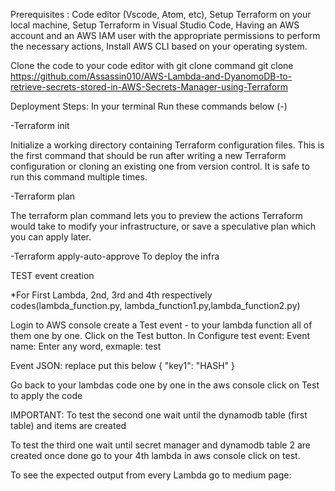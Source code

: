 Prerequisites : Code editor (Vscode, Atom, etc), Setup Terraform on your local machine, Setup Terraform in Visual Studio Code, Having an AWS account and an AWS IAM user with the appropriate permissions to perform the necessary actions, Install AWS CLI based on your operating system.

Clone the code to your code editor with git clone command git clone https://github.com/Assassin010/AWS-Lambda-and-DyanomoDB-to-retrieve-secrets-stored-in-AWS-Secrets-Manager-using-Terraform

Deployment Steps: In your terminal Run these commands below (-)

-Terraform init

Initialize a working directory containing Terraform configuration files. This is the first command that should be run after writing a new Terraform configuration or cloning an existing one from version control. It is safe to run this command multiple times.

-Terraform plan

The terraform plan command lets you to preview the actions Terraform would take to modify your infrastructure, or save a speculative plan which you can apply later.

-Terraform apply-auto-approve To deploy the infra


TEST event creation

*For First Lambda, 2nd, 3rd and 4th respectively codes(lambda_function.py, lambda_function1.py,lambda_function2.py) 

Login to AWS console create a Test event - to your lambda function all of them one by one.
Click on the Test button.
In Configure test event:
Event name: Enter any word, exmaple: test

Event JSON: replace put this below
{
  "key1": "HASH"
}

Go back to your lambdas code one by one in the aws console click on Test to apply the code

IMPORTANT: To test the second one wait until the dynamodb table (first table) and items are created 

To test the third one wait until secret manager and dynamodb table 2 are created
once done go to your 4th lambda in aws console click on test.


To see the expected output from every Lambda go to medium page: 






